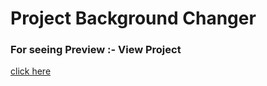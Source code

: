 # Project Background Changer
### For seeing Preview :- View Project
[click here](http://127.0.0.1:5500/)

